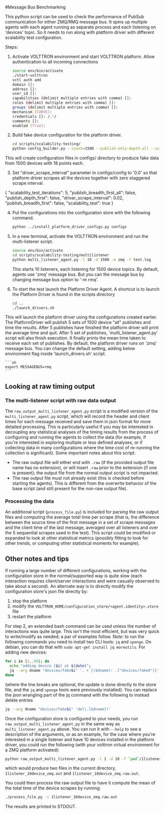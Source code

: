 #Message Bus Benchmarking

This python script can be used to check the performance of PubSub communication for either ZMQ/RMQ message bus.
It spins up multiple agents with each agent running as separate process and each listening on 'devices' topic.
So it needs to run along with platform driver with different scalability test confguration.

Steps:

1. Activate VOLTTRON environment and start VOLTTRON platform. Allow authentication to all incoming connections
    ```sh
    source env/bin/activate
    ./start-volttron
    vctl auth add
    domain []:
    address []:
    user_id []:
    capabilities (delimit multiple entries with comma) []:
    roles (delimit multiple entries with comma) []:
    groups (delimit multiple entries with comma) []:
    mechanism [CURVE]:
    credentials []: /.*/
    comments []:
    enabled [True]:
    ```

2. Build fake device configuration for the platform driver.
    ```sh
    cd scripts/scalability-testing/
    python config_builder.py --count=1500 --publish-only-depth-all --scalability-test fake fake18.csv null
    ```
This will create configuration files in configs/ directory to produce fake data from 1500 devices with 18 points each.

3. Set "driver_scrape_interval" parameter in configs/config to '0.0' so that platform driver scrapes all the devices together with zero staggered scrape interval.

{
    "scalability_test_iterations": 5,
    "publish_breadth_first_all": false,
    "publish_depth_first": false,
    "driver_scrape_interval": 0.02,
    "publish_breadth_first": false,
    "scalability_test": true
}

4. Put the configurations into the configuration store with the following command.

    ```sh
    python ../install_platform_driver_configs.py configs
    ```

5. In a new terminal, activate the VOLTTRON environment and run the multi-listener script.

    ```sh
    source env/bin/activate
    cd scripts/scalability-testing/multilistener
    python multi_listener_agent.py -l 10 -d 1500 -m zmq -f test.log
    ```
    This starts 10 listeners, each listening for 1500 device topics. By default, agents use 'zmq' message bus. But you
    can the message bus by changing message bus option to '-m rmq'.

5. To start the test launch the Platform Driver Agent. A shortcut is to launch the Platform Driver is found in the scripts directory

    ```sh
    cd ..
    ./launch_drivers.sh
    ```

This will launch the platform driver using the configurations created earlier. The PlatformDriver will publish 5 sets of 1500 device "all" publishes and time the results. After 5 publishes have finished the platform driver will print the average time and quit. After 5 set of publishes, 'multi_listener_agent.py' script will also finish execution. It finally prints the mean time taken to receive each set of publishes.
By default, the platform driver runs on 'zmq' message bus. You can change the default setting, adding below environment
flag inside 'launch_drivers.sh' script.

    ```sh
    export MESSAGEBUS=rmq
    ```

## Looking at raw timing output

### The multi-listener script with raw data output

The `raw_output_multi_listener_agent.py` script is a modified version of the `multi_listener_agent.py` script, which will record the header and client times for each message received and save them in json format for more detailed processing.
This is particularly useful if you may be interested in decoupling any statistical analyses of the timing results from the process of configuring and running the agents to collect the data (for example, if you're interested in exploring multiple or less defined analyses, or if collecting data in many configurations where the time cost of re-running the collection is significant).
Some important notes about this script:
- The raw output file will either end with `.raw` (if the provided output file name has no extension), or will insert `.raw` prior to the extension (if one is present); the output file from the normal output script is not impacted.
- The raw output file must not already exist (this is checked before starting the agents).
  This is different from the overwrite behavior of the base script (and still present for the non-raw output file).

### Processing the data

An additional script (`process_file.py`) is included for parsing the raw output files and computing the average total time per scrape (that is, the difference between the source time of the first message in a set of scrape messages and the client time of the last message, averaged over all listeners and over the 5 sequential scrapes used in the test).
This script could be modified or expanded to look at other statistical metrics (possibly fitting to look for other trends, or computing other statistical moments for example).

## Other notes and tips

If running a large number of different configurations, working with the configuration store in the normal/supported way is quite slow (each interaction requires client/server interactions and were casually observed to take about a second).
An alternate way is to directly modify the configuration store's json file directly by:
1. stop the platform
2. modify the `VOLTTRON_HOME/configuration_store/<agent.identity>.store` file
3. restart the platform

For step 2, an extended bash command can be used unless the number of interactions was quite large.
This isn't the most efficient, but was very quick to write/modify as needed; a par of examples follow.
*Note:* to run the following commands you need to install two CLI tools: `jq` and `sponge`.
On debian, you can do that with `sudo apt-get install jq moreutils`.
For adding new devices:
```sh
for i in {1..99}; do
  echo "adding device [$i] at $(date)";
  jq --arg dname "devices/fake$i" '. + {($dname): .["devices/fake0"]}' $VOLTTRON_HOME/configuration_store/<agent.identity>.store | sponge $VOLTTRON_HOME/configuration_store/<agent.identity>.store;
done
```
(where the line breaks are optional, the update is done directly to the store file, and the `jq` and `sponge` tools were previously installed).
You can replace the json wrangling part of the jq command with the following to instead delete entries
```sh
jq --arg dname "devices/fake$i" 'del(.[$dname])'
```

Once the configuration store is configured to your needs, you run `raw_output_multi_listener_agent.py` in the same way as `multi_listener_agent.py` above.
You can run it with `--help` to see a description of the arguments, or as an example, for the case where you're interested in a single listener and have 10 devices installed in the platform driver, you could run the following (with your volttron virtual environment for a ZMQ platform activated):
```sh
python raw_output_multi_listener_agent.py -l 1 -d 10 -f `pwd`/1listener_10device_zmq.out -m zmq
```
which would produce two files in the current directory, `1listener_10device_zmq.out` and `1listener_10device_zmq.raw.out`.

You could then process the raw output file to have it compute the mean of the total time of the device scrapes by running:
```sh
./process_file.py -i 1listener_10device_zmq.raw.out
```
The results are printed to STDOUT.
